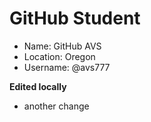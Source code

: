 # GitHub Student

* Name: GitHub AVS
* Location: Oregon
* Username: @avs777

**Edited locally**
* another change
